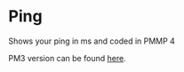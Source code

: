 # Ping
Shows your ping in ms and coded in PMMP 4

PM3 version can be found [here](https://github.com/Silhouette-MCPE/Ping/tree/main).
